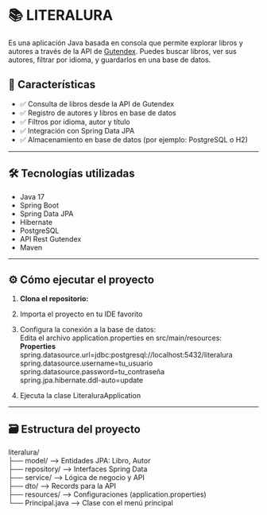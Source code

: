 # 📚 LITERALURA

Es una aplicación Java basada en consola que permite explorar libros y autores a través de la API de [Gutendex](https://gutendex.com/). Puedes buscar libros, ver sus autores, filtrar por idioma, y guardarlos en una base de datos.

## 🚀 Características

- ✅ Consulta de libros desde la API de Gutendex
- ✅ Registro de autores y libros en base de datos
- ✅ Filtros por idioma, autor y título
- ✅ Integración con Spring Data JPA
- ✅ Almacenamiento en base de datos (por ejemplo: PostgreSQL o H2)

---

## 🛠️ Tecnologías utilizadas

- Java 17
- Spring Boot
- Spring Data JPA
- Hibernate
- PostgreSQL
- API Rest Gutendex
- Maven

---

## ⚙️ Cómo ejecutar el proyecto

1. **Clona el repositorio:**
2. Importa el proyecto en tu IDE favorito

3. Configura la conexión a la base de datos:  
Edita el archivo application.properties en src/main/resources:  
**Properties**  
spring.datasource.url=jdbc:postgresql://localhost:5432/literalura  
spring.datasource.username=tu_usuario  
spring.datasource.password=tu_contraseña  
spring.jpa.hibernate.ddl-auto=update

4. Ejecuta la clase LiteraluraApplication

---

## 🗃️ Estructura del proyecto
literalura/  
├── model/             --> Entidades JPA: Libro, Autor  
├── repository/        --> Interfaces Spring Data  
├── service/           --> Lógica de negocio y API  
├── dto/               --> Records para la API  
├── resources/         --> Configuraciones (application.properties)  
└── Principal.java     --> Clase con el menú principal
